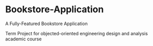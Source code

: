# Bookstore-Application

A Fully-Featured Bookstore Application

Term Project for objected-oriented engineering design and analysis academic course
